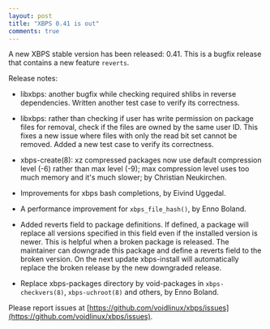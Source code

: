 ```yaml
---
layout: post
title: "XBPS 0.41 is out"
comments: true
---
```


A new XBPS stable version has been released: 0.41. This is a bugfix release
that contains a new feature `reverts`.

Release notes:

- libxbps: another bugfix while checking required shlibs in
reverse dependencies. Written another test case to verify its
correctness.

- libxbps: rather than checking if user has write permission on
package files for removal, check if the files are owned by the
same user ID. This fixes a new issue where files with only the read
bit set cannot be removed. Added a new test case to verify its
 correctness.

- xbps-create(8): xz compressed packages now use default compression
level (-6) rather than max level (-9); max compression level uses
too much memory and it's much slower; by Christian Neukirchen.

- Improvements for xbps bash completions, by Eivind Uggedal.

- A performance improvement for `xbps_file_hash()`, by Enno Boland.

- Added reverts field to package definitions. If defined, a package will
replace all versions specified in this field even if the installed version is
newer. This is helpful when a broken package is released. The maintainer can
downgrade this package and define a reverts field to the broken version. On
the next update xbps-install will automatically replace the broken release by
the new downgraded release.

- Replace xbps-packages directory by void-packages in `xbps-checkvers(8)`,
`xbps-uchroot(8)` and others, by Enno Boland.

Please report issues at
[https://github.com/voidlinux/xbps/issues](https://github.com/voidlinux/xbps/issues).
